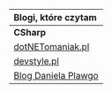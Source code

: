 | Blogi, które czytam |
| :--- |
| **CSharp** |
| [dotNETomaniak.pl](https://dotnetomaniak.pl/) |
| [devstyle.pl](https://devstyle.pl) |
| [Blog Daniela Plawgo](https://plawgo.pl/) |



